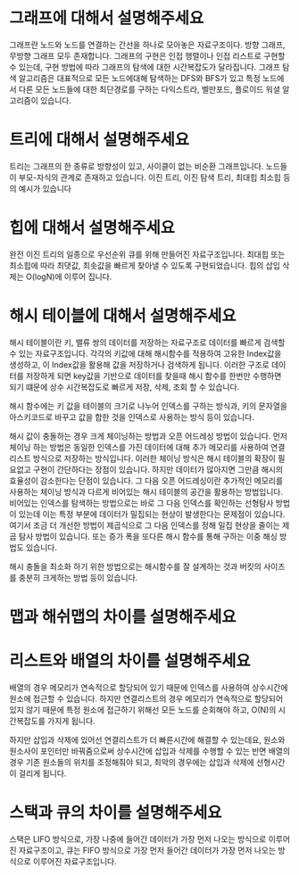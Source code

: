 # 그래프에 대해서 설명해주세요

그래프란 노드와 노드를 연결하는 간선을 하나로 모아놓은 자료구조이다. 방향 그래프, 무방향 그래프 모두 존재합니다. 그래프의 구현은 인접 행렬이나 인접 리스트로 구현할 수 있는데, 구현 방법에 따라 그래프의 탐색에 대한 시간복잡도가 달라집니다. 그래프 탐색 알고리즘은 대표적으로 모든 노드에대해 탐색하는 DFS와 BFS가 있고 특정 노드에서 다른 모든 노드들에 대한 최단경로를 구하는 다익스트라, 벨만포드, 플로이드 워셜 알고리즘이 있습니다.

# 트리에 대해서 설명해주세요

트리는 그래프의 한 종류로 방향성이 있고, 사이클이 없는 비순환 그래프입니다. 노드들이 부모-자식의 관계로 존재하고 있습니다. 이진 트리, 이진 탐색 트리, 최대힙 최소힙 등의 예시가 있습니다

# 힙에 대해서 설명해주세요

완전 이진 트리의 일종으로 우선순위 큐를 위해 만들어진 자료구조입니다. 최대힙 또는 최소힙에 따라 최댓값, 최솟값을 빠르게 찾아낼 수 있도록 구현되었습니다. 힙의 삽입 삭제는 O(logN)에 이루어 집니다.  

# 해시 테이블에 대해서 설명해주세요

해시 테이블이란 키, 밸류 쌍의 데이터를 저장하는 자료구조로 데이터를 빠르게 검색할 수 있는 자료구조입니다. 각각의 키값에 대해 해시함수를 적용하여 고유한 Index값을 생성하고, 이 Index값을 활용해 값을 저장하거나 검색하게 됩니다. 이러한 구조로 데이터를 저장하게 되면 key값을 기반으로 데이터를 찾을때 해시 함수를 한번만 수행하면 되기 떄문에 상수 시간복잡도로 빠르게 저장, 삭제, 조회 할 수 있습니다.  

해시 함수에는 키 값을 테이블의 크기로 나누어 인덱스를 구하는 방식과, 키의 문자열을 아스키코드로 바꾸고 값을 합한 것을 인덱스로 사용하는 방식 등이 있습니다.  

해시 값이 충돌하는 경우 크게 체이닝하는 방법과 오픈 어드레싱 방법이 있습니다. 먼저 체이닝 하는 방법은 동일한 인덱스를 가진 데이터에 대해 추가 메모리를 사용하여 연결리스트 방식으로 저장하는 방식입니다. 이러한 체이닝 방식은 해시 테이블의 확장이 필요없고 구현이 간단하다는 장점이 있습니다. 하지만 데이터가 많아지면 그만큼 해시의 효율성이 감소한다는 단점이 있습니다. 그 다음 오픈 어드레싱이란 추가적인 메모리를 사용하는 체이닝 방식과 다르게 비어있는 해시 테이블의 공간을 활용하는 방법입니다. 비어있는 인덱스를 탐색하는 방법으로는 바로 그 다음 인덱스를 확인하는 선형탐사 방법이 있는데 이는 특정 부분에 데이터가 밀집되는 현상이 발생한다는 문제점이 있습니다. 여기서 조금 더 개선한 방법이 제곱식으로 그 다음 인덱스를 정해 밀집 현상을 줄이는 제곱 탐사 방법이 있습니다. 또는 증가 폭을 또다른 해시 함수를 통해 구하는 이중 해싱 방법도 있습니다.  

해시 충돌을 최소화 하기 위한 방법으로는 해시함수를 잘 설계하는 것과 버킷의 사이즈를 충분히 크게하는 방법 등이 있습니다.  

# 맵과 해쉬맵의 차이를 설명해주세요

# 리스트와 배열의 차이를 설명해주세요

배열의 경우 메모리가 연속적으로 할당되어 있기 때문에 인덱스를 사용하여 상수시간에 원소에 접근할 수 있습니다. 하지만 연결리스트의 경우 메모리가 연속적으로 할당되어 있지 않기 때문에 특정 원소에 접근하기 위해선 모든 노드를 순회해야 하고, O(N)의 시간복잡도를 가지게 됩니다.  

하지만 삽입과 삭제에 있어선 연결리스트가 더 빠른시간에 해결할 수 있는데요, 원소와 원소사이 포인터만 바꿔줌으로써 상수시간에 삽입과 삭제를 수행할 수 있는 반면 배열의 경우 기존 원소들의 위치를 조정해줘야 되고, 최악의 경우에는 삽입과 삭제에 선형시간이 걸리게 됩니다.

# 스택과 큐의 차이를 설명해주세요

스택은 LIFO 방식으로, 가장 나중에 들어간 데이터가 가장 먼저 나오는 방식으로 이루어진 자료구조이고, 큐는 FIFO 방식으로 가장 먼저 들어간 데이터가 가장 먼저 나오는 방식으로 이루어진 자료구조입니다.